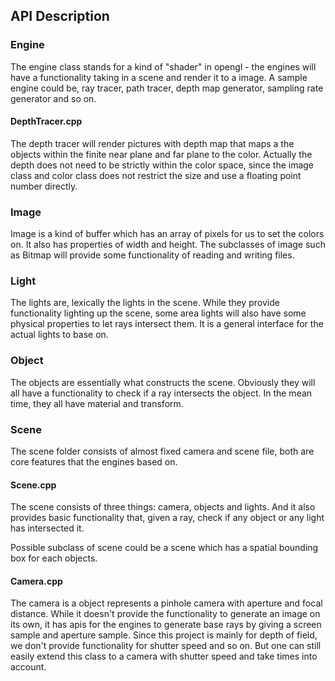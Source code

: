 ## API Description

### Engine

The engine class stands for a kind of "shader" in opengl - the engines will
have a functionality taking in a scene and render it to a image. A sample engine
could be, ray tracer, path tracer, depth map generator, sampling rate generator
and so on.

#### DepthTracer.cpp

The depth tracer will render pictures with depth map that maps a the objects
within the finite near plane and far plane to the color. Actually the depth
does not need to be strictly within the color space, since the image class and
color class does not restrict the size and use a floating point number directly.

### Image

Image is a kind of buffer which has an array of pixels for us to set the colors
on. It also has properties of width and height. The subclasses of image such
as Bitmap will provide some functionality of reading and writing files.

### Light

The lights are, lexically the lights in the scene. While they provide
functionality lighting up the scene, some area lights will also have some
physical properties to let rays intersect them. It is a general interface
for the actual lights to base on.

### Object

The objects are essentially what constructs the scene. Obviously they will
all have a functionality to check if a ray intersects the object. In the mean
time, they all have material and transform.

### Scene

The scene folder consists of almost fixed camera and scene file, both are core
features that the engines based on.

#### Scene.cpp

The scene consists of three things: camera, objects and lights. And it also
provides basic functionality that, given a ray, check if any object or any
light has intersected it.

Possible subclass of scene could be a scene which has a spatial bounding box
for each objects.

#### Camera.cpp

The camera is a object represents a pinhole camera with aperture and focal
distance. While it doesn't provide the functionality to generate an image on
its own, it has apis for the engines to generate base rays by giving a screen
sample and aperture sample. Since this project is mainly for depth of field,
we don't provide functionality for shutter speed and so on. But one can still
easily extend this class to a camera with shutter speed and take times into
account.
